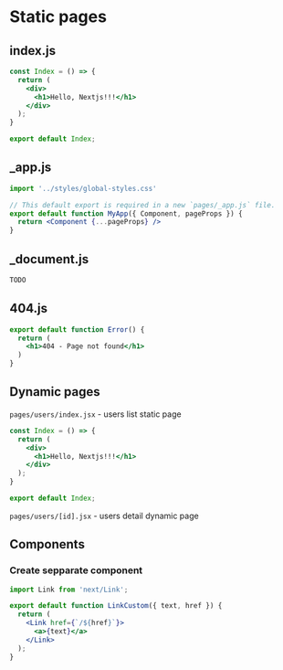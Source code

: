 # Static pages

## index.js

```jsx
const Index = () => {
  return (
    <div>
      <h1>Hello, Nextjs!!!</h1>
    </div>
  );
}

export default Index;
```


## _app.js

```jsx
import '../styles/global-styles.css'

// This default export is required in a new `pages/_app.js` file.
export default function MyApp({ Component, pageProps }) {
  return <Component {...pageProps} />
}
```

## _document.js

```jsx
TODO
```

## 404.js

```jsx
export default function Error() {
  return (
    <h1>404 - Page not found</h1>
  )
}
```

## Dynamic pages

```pages/users/index.jsx``` - users list static page

```jsx
const Index = () => {
  return (
    <div>
      <h1>Hello, Nextjs!!!</h1>
    </div>
  );
}

export default Index;
```

```pages/users/[id].jsx``` - users detail dynamic page

## Components

### Create sepparate component

```jsx
import Link from 'next/Link';

export default function LinkCustom({ text, href }) {
  return (
    <Link href={`/${href}`}>
      <a>{text}</a>
    </Link>
  );
}
```
